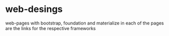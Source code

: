 # web-desings
web-pages with bootstrap, foundation and materialize 
in each of the pages are the links for the respective frameworks 
